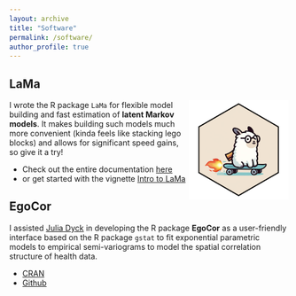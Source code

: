 ```yaml
---
layout: archive
title: "Software"
permalink: /software/
author_profile: true
---
```


## LaMa

<img src ="../images/Logo_LaMa.png" align = "right" width = "180"/>

I wrote the R package `LaMa` for flexible model building and fast estimation of **latent Markov models**. It makes building such models much more convenient (kinda feels like stacking lego blocks) and allows for significant speed gains, so give it a try!

* Check out the entire documentation <a href = "https://janoleko.github.io/LaMa/" target = "_blank">here</a>
* or get started with the vignette <a href = "https://janoleko.github.io/LaMa/articles/Intro_to_LaMa.html" target = "_blank">Intro to LaMa</a>

## EgoCor
I assisted <a href = "https://www.uni-bielefeld.de/fakultaeten/wirtschaftswissenschaften/lehrbereiche/stats/team/julia-dyck-(m.sc.)/" target="_blank">Julia Dyck</a> in developing the R package **EgoCor** as a user-friendly interface based on the R package `gstat` to fit exponential parametric models to empirical semi-variograms to model the spatial correlation structure of health data.

* <a href = "https://cran.r-project.org/web/packages/EgoCor/index.html" target="_blank">CRAN</a>
* <a href = "" target = "_blank">Github</a>
